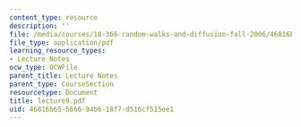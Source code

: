 ```yaml
---
content_type: resource
description: ''
file: /media/courses/18-366-random-walks-and-diffusion-fall-2006/46816b65566694b618f7d516cf515ee1_lecture9.pdf
file_type: application/pdf
learning_resource_types:
- Lecture Notes
ocw_type: OCWFile
parent_title: Lecture Notes
parent_type: CourseSection
resourcetype: Document
title: lecture9.pdf
uid: 46816b65-5666-94b6-18f7-d516cf515ee1
---
```

